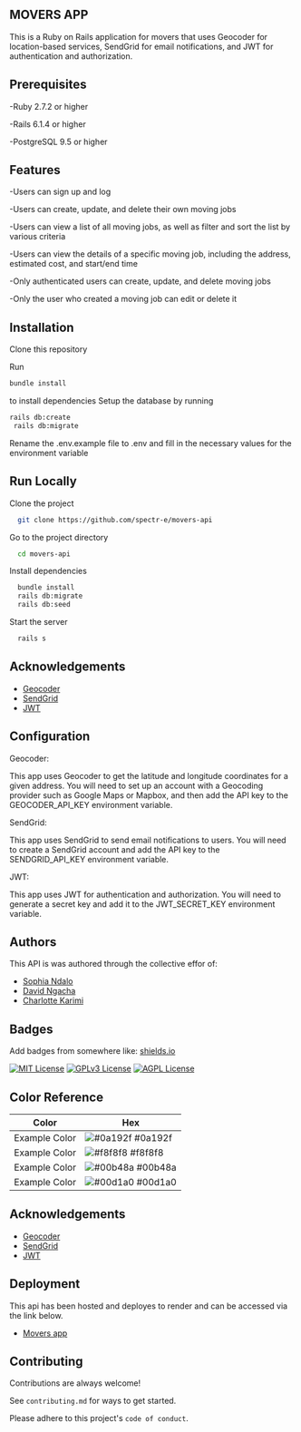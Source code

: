 ## MOVERS APP

 This is a Ruby on Rails application for movers that uses Geocoder for location-based services, SendGrid for email notifications, and JWT for authentication and authorization.

 ## Prerequisites

-Ruby 2.7.2 or higher

-Rails 6.1.4 or higher

-PostgreSQL 9.5 or higher


## Features

-Users can sign up and log 

-Users can create, update, and delete their own moving jobs

-Users can view a list of all moving jobs, as well as filter and sort the list by various criteria

-Users can view the details of a specific moving job, including the address, estimated cost, and start/end time

-Only authenticated users can create, update, and delete moving jobs

-Only the user who created a moving job can edit or delete it


## Installation


Clone this repository

Run 
```bash
bundle install
```
 to install dependencies
Setup the database by running 

```bash
rails db:create 
 rails db:migrate
 ```

Rename the .env.example file to .env and fill in the necessary values for the environment variable
    
## Run Locally

Clone the project

```bash
  git clone https://github.com/spectr-e/movers-api
```

Go to the project directory

```bash
  cd movers-api
```

Install dependencies

```bash
  bundle install
  rails db:migrate
  rails db:seed
```

Start the server

```bash
  rails s
```

## Acknowledgements

 - [Geocoder](https://github.com/alexreisner/geocoder)
 - [SendGrid](https://sendgrid.com/)
 - [JWT](https://jwt.io/)


## Configuration

Geocoder:

This app uses Geocoder to get the latitude and longitude coordinates for a given address. You will need to set up an account with a Geocoding provider such as Google Maps or Mapbox, and then add the API key to the GEOCODER_API_KEY environment variable.

SendGrid:

This app uses SendGrid to send email notifications to users. You will need to create a SendGrid account and add the API key to the SENDGRID_API_KEY environment variable.

JWT:

This app uses JWT for authentication and authorization. You will need to generate a secret key and add it to the JWT_SECRET_KEY environment variable.


## Authors
This API is was authored through the collective effor of: 

- [Sophia Ndalo](https://github.com/sophie-ndalo)
- [David Ngacha](https://github.com/ngachadavid)
- [Charlotte Karimi](http://github.com/charlotte283)


## Badges

Add badges from somewhere like: [shields.io](https://shields.io/)

[![MIT License](https://img.shields.io/badge/License-MIT-green.svg)](https://choosealicense.com/licenses/mit/)
[![GPLv3 License](https://img.shields.io/badge/License-GPL%20v3-yellow.svg)](https://opensource.org/licenses/)
[![AGPL License](https://img.shields.io/badge/license-AGPL-blue.svg)](http://www.gnu.org/licenses/agpl-3.0)

## Color Reference

| Color             | Hex                                                                |
| ----------------- | ------------------------------------------------------------------ |
| Example Color | ![#0a192f](https://via.placeholder.com/10/0a192f?text=+) #0a192f |
| Example Color | ![#f8f8f8](https://via.placeholder.com/10/f8f8f8?text=+) #f8f8f8 |
| Example Color | ![#00b48a](https://via.placeholder.com/10/00b48a?text=+) #00b48a |
| Example Color | ![#00d1a0](https://via.placeholder.com/10/00b48a?text=+) #00d1a0 |


## Acknowledgements

 - [Geocoder](https://github.com/alexreisner/geocoder)
 - [SendGrid](https://sendgrid.com/)
 - [JWT](https://jwt.io/)


## Deployment

This api has been hosted and deployes to render and can be accessed via the link below.

- [Movers app](rails-lszl.onrender.com)


## Contributing

Contributions are always welcome!

See `contributing.md` for ways to get started.

Please adhere to this project's `code of conduct`.









